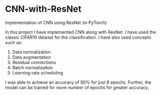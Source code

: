 # CNN-with-ResNet
Implementation of CNN using ResNet (in PyTorch)


In this project I have implemented CNN along with ResNet.
I have used the classic CIFAR10 dataset for the classification.
I have also used concepts such as:
1. Data normalization
2. Data augmentation
3. Residual connections
4. Batch normalization
5. Learning rate scheduling

I was able to achieve an accuracy of 90% for just 8 epochs.
Further, the model can be trained for more number of epochs for greater accuracy.
